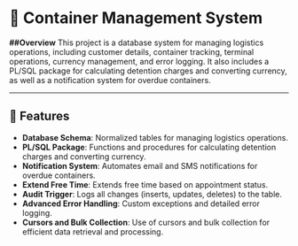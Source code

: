 # 🚢 Container Management System

**##Overview**
This project is a database system for managing logistics operations, including customer details, container tracking, terminal operations, currency management, and error logging. It also includes a PL/SQL package for calculating detention charges and converting currency, as well as a notification system for overdue containers.

---

## 📜 Features
- **Database Schema**: Normalized tables for managing logistics operations.
- **PL/SQL Package**: Functions and procedures for calculating detention charges and converting currency.
- **Notification System**: Automates email and SMS notifications for overdue containers.
- **Extend Free Time**: Extends free time based on appointment status.
- **Audit Trigger**: Logs all changes (inserts, updates, deletes) to the table.
- **Advanced Error Handling**: Custom exceptions and detailed error logging.
- **Cursors and Bulk Collection**: Use of cursors and bulk collection for efficient data retrieval and processing.

